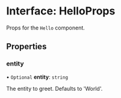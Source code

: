 # Interface: HelloProps

Props for the `Hello` component.

## Properties

### entity

• `Optional` **entity**: `string`

The entity to greet. Defaults to 'World'.
